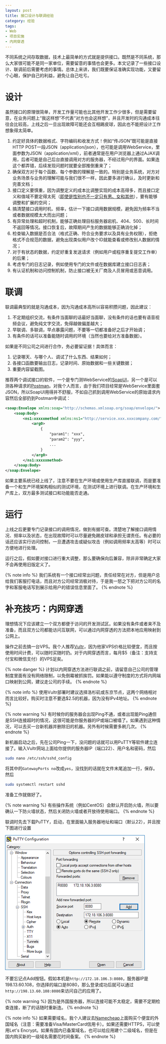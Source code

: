 ```yaml
---
layout: post
title: 接口设计与联调经验
category: 经验
tags: 
- Web
- 项目实施
- 内网穿透
---
```

不同系统之间存取数据，技术上最简单的方式就是提供接口。既然是不同系统，那么大家很可能不是同一家单位，需要留意的事情也会更多。本文记录了一些接口设计、联调前后需要考虑的事情。总体上来讲，我们既要保证准确实现功能，又要留个心眼，保护自己的利益，避免让自己吃亏。
<!-- more --> 

# 设计
虽然接口的原理很简单，开发工作量可能也比其他开发工作少很多，但是需要留意，在业务问题上“我这样想”不代表“对方也会这样想”，并且开发时的沟通成本往往会比较高，上线之后一旦出现故障可能还会互相踢皮球，因此也不能把设计工作想象得太简单。

1. 约定好具体的数据格式、字符编码和收发方式！例如“传JSON”既可能是直接HTTP POST一段JSON（application/json），也可能是调用WebService，里面参数为JSON（application/xml），前者通常是在用户浏览器上通过AJAX调用，后者可能是自己后台直接调用对方的服务器，不经过用户的界面。如果连这个都弄错，后续发现问题时就要全部推倒重来了；
2. 确保双方对于每个函数、每个参数的理解是一致的。特别是业务系统，对方对业务场景与业务的理解可能与我们很不一样，因此要多进行确认，及时更新和完善文档；
3. 接口定义要慎重，因为调整定义的成本比调整实现的成本高得多，而且接口定义和值域不要定得太死（[即使是性别也不一定只有男、女和其他](https://36kr.com/p/217736.html)），要有能够调整和扩展的空间；
4. 搞清楚接口调用时机、频率，估计一下接口调用数据规模，避免因为频率不当或者数据规模太大而出问题；
5. 有异常处理和超时机制，能够正确处理目标服务器宕机、404、500、长时间不返回等情况。接口恢复后，故障期间产生的数据能够正确消化掉；
6. 检查输入数据是否合法（格式正确、符合业务要求以及具有业务权限），拒绝格式不合规范的数据，避免出现类似用户改个ID就能查看或修改别人数据的情况；
7. 对于有状态的数据，约定好重复发送请求（例如用户或程序重复提交工作单）的后果；
8. 考虑专门的日志记录，例如使用专门的文件或在数据库建立接口日志表；
9. 有认证机制和访问控制机制，防止接口被无关厂商及人员冒用或恶意调用。

# 联调
联调最典型的就是沟通成本，因为沟通成本高所以容易积攒问题，因此建议：

1. 不定期组织交流，有条件当面聊的话最好当面聊，没有条件的话也要有语音视频会议，避免纯文字交流，免得越做偏差越大；
2. 早联调、多联调，早点暴露问题，不要等一切都准备好之后才开始调；
3. 有条件的话可以准备能随时调用的环境（当然也要给对方准备数据）。

如果是不同公司之间进行合作，务必要留证据！具体而言：

1. 记录哪天、与哪个人、调试了什么东西、结果如何；
2. 各接口函数要输出日志，记录时间、原始数据和一些关键数据；
3. 重要内容留截图。

推荐两个调试接口的软件，一个是专门测WebService的[SoapUI](https://www.soapui.org)，另一个是可以测各种请求的[Postman](https://www.getpostman.com/apps)。对我个人而言，由于我们项目经常是WebService里面套JSON，所以SoapUI用得并不舒服，不如自己抓到调用WebService的原始请求内容然后全部扔到Postman中调试：

```xml
<soap:Envelope xmlns:soap="http://schemas.xmlsoap.org/soap/envelope/">
    <soap:Body>
        <ns1:xxxxxmethod xmlns:ns1="http://service.xxx.xxxcompany.com/">
            <arg0>
                {
                    "param1": "xxx",
                    "param2": "yyy",
                    ...
                }
            </arg0>
        </ns1:xxxxxmethod>
    </soap:Body>
</soap:Envelope>
```

如果主要系统已经上线了，注意不要在生产环境或使用生产库直接联调，而是要准备一个和生产环境架构相似的测试环境，在测试环境上进行联调。在生产环境和生产库上，双方最多测试接口和功能能否走通。

# 运行
上线之后更要专门记录接口的调用情况，做到有据可查。清楚地了解接口调用情况、频率以及状态，在出现故障时可以尽量避免踢皮球和承担无谓责任。有必要的话还应该实行访问控制，一旦遭遇攻击或疑似攻击（例如调用频率太高等）时可以方便地进行处理。

运行之后，假如要对接口进行重大调整，那么要确保向后兼容，除非非常确定大家不会再使用旧版定义了。

{% note info %}
我们系统有一个接口经常出问题，责任经常在对方，但是用户总给我们客服打电话，而且对方公司经常消极对待，于是我一怒之下把对方公司的名字和客服电话写到展示给用户的错误信息里面了。
{% endnote %}

# 补充技巧：内网穿透
理想情况下应该建立一个双方都便于访问的开发测试区。如果没有条件或者来不及准备，而且双方公司都能访问互联网，可以通过内网穿透的方法把本地应用映射到公网上。

操作之前去搞一台VPS。我个人推荐[Vultr](https://vultr.com)，因为他家VPS价格比较便宜，而且按使用时间计费，可以随时买随时扔。对于内网穿透而言，每月$5（备注：支持支付宝和微信支付）的VPS足矣。

{% note danger %}
计划以内网穿透方法进行联调之前，请留意自己公司的管理制度里面有没有网络限制，以免倒霉被抓挨罚。如果能以遵守制度的方式将内网端口映射到公网，建议走公司的手续。
{% endnote %}

{% note info %}
使用Vultr部署时建议选择洛杉矶或东京节点，这两个网络相对而言比较好。购买时注意不要选$2.5的机器，因为没有IPv4地址。
{% endnote %}

{% note warning %}
有时候你的服务器会出现Ping不通，或者出现能Ping通但是SSH连接超时的情况，这很可能是你服务器的IP或端口被墙了。如果遇到这种情况，可以去买一台新机器并删除旧的机器。另外有时候需要多刷几次。
{% endnote %}

新机器启动之后，先在公司Ping一下，没问题的话就可以用PuTTY等软件建立连接了。输入Vultr网站上面给你提供的服务器IP（端口22）、用户名和密码，然后

```bash
sudo nano /etc/ssh/sshd_config
```

将其中的`GatewayPorts no`改成`yes`，没找到的话就在文件末尾追加一行，保存。然后

```bash
sudo systemctl restart sshd
```

准备工作就做好了。

{% note warning %}
有些操作系统（例如CentOS）会默认开启防火墙，所以要确认一下防火墙状态，然后关闭防火墙或者开放待使用端口。
{% endnote %}

联调时先去下载PuTTY，启动，在里面输入服务器地址和端口（默认22），并且按下图进行设置

![PuTTY设置](/img/2018-07-14-cross-company-debug/putty-tunnel.png)

不要忘记点Add按钮。假如本机是`http://172.18.106.3:8080`，服务器IP是198.13.60.108，你选择的端口是8080，那么登录成功后就可以通过`http://198.13.60.108:8080`来访问自己的应用了。

{% note warning %}
因为是外国服务器，所以连接可能不太稳定，需要不定期检查连接，断了的话随时重新连。
{% endnote %}

{% note info %}
如果需要域名，我个人建议去[Namecheap](https://namecheap.com)上面购买个便宜的外国域名（注意：需要准备Visa/MasterCard信用卡）。如果还需要HTTPS，可以使用Let's Encrypt。如果有国内已备案域名，也可以给应用建个二级域名，但是在国内购买新的一级域名需要花时间备案。
{% endnote %}

